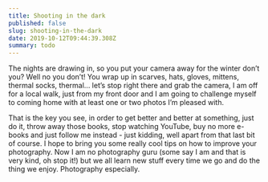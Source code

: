 ```yaml
---
title: Shooting in the dark
published: false
slug: shooting-in-the-dark
date: 2019-10-12T09:44:39.308Z
summary: todo
---
```

The nights are drawing in, so you put your camera away for the winter don’t you? Well no you don’t! You wrap up in scarves, hats, gloves, mittens, thermal socks, thermal... let’s stop right there and grab the camera, I am off for a local walk, just from my front door and I am going to challenge myself to coming home with at least one or two photos I’m pleased with.

That is the key you see, in order to get better and better at something, just do it, throw away those books, stop watching YouTube, buy no more e-books and just follow me instead - just kidding, well apart from that last bit of course. I hope to bring you some really cool tips on how to improve your photography. Now I am no photography guru (some say I am and that is very kind, oh stop it!) but we all learn new stuff every time we go and do the thing we enjoy. Photography especially.
